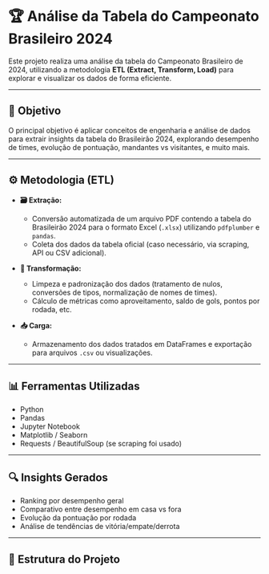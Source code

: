 # 🏆 Análise da Tabela do Campeonato Brasileiro 2024

Este projeto realiza uma análise da tabela do Campeonato Brasileiro de 2024, utilizando a metodologia **ETL (Extract, Transform, Load)** para explorar e visualizar os dados de forma eficiente.

---

## 📌 Objetivo

O principal objetivo é aplicar conceitos de engenharia e análise de dados para extrair insights da tabela do Brasileirão 2024, explorando desempenho de times, evolução de pontuação, mandantes vs visitantes, e muito mais.

---

## ⚙️ Metodologia (ETL)

- **🗃️ Extração:** 
  - Conversão automatizada de um arquivo PDF contendo a tabela do Brasileirão 2024 para o formato Excel (`.xlsx`) utilizando `pdfplumber` e `pandas`.
  - Coleta dos dados da tabela oficial (caso necessário, via scraping, API ou CSV adicional).

- **🔄 Transformação:** 
  - Limpeza e padronização dos dados (tratamento de nulos, conversões de tipos, normalização de nomes de times).
  - Cálculo de métricas como aproveitamento, saldo de gols, pontos por rodada, etc.

- **📥 Carga:** 
  - Armazenamento dos dados tratados em DataFrames e exportação para arquivos `.csv` ou visualizações.

---

## 📊 Ferramentas Utilizadas

- Python
- Pandas
- Jupyter Notebook
- Matplotlib / Seaborn
- Requests / BeautifulSoup (se scraping foi usado)

---

## 🔍 Insights Gerados

- Ranking por desempenho geral
- Comparativo entre desempenho em casa vs fora
- Evolução da pontuação por rodada
- Análise de tendências de vitória/empate/derrota

---

## 📁 Estrutura do Projeto

